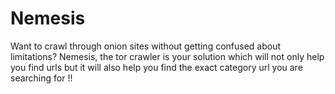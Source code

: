 # Nemesis
Want to crawl through onion sites without getting confused about limitations? Nemesis, the tor crawler is your solution which will not only help you find urls but it will also help you find the exact category url you are searching for !!
